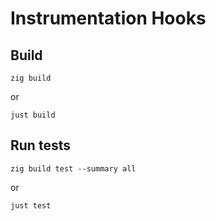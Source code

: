 # Instrumentation Hooks

## Build

```
zig build
```
or
```
just build
```

## Run tests

```
zig build test --summary all
```
or
```
just test
```
